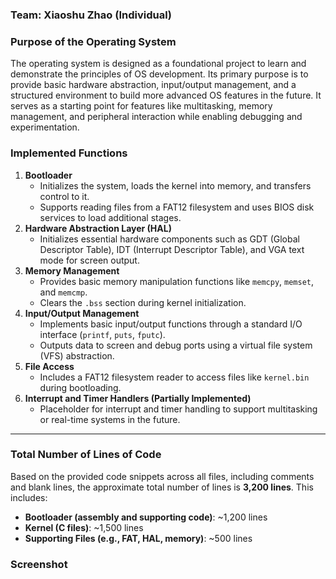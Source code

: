 ### Team: Xiaoshu Zhao (Individual)

### **Purpose of the Operating System**

The operating system is designed as a foundational project to learn and demonstrate the principles of OS development. Its primary purpose is to provide basic hardware abstraction, input/output management, and a structured environment to build more advanced OS features in the future. It serves as a starting point for features like multitasking, memory management, and peripheral interaction while enabling debugging and experimentation.

### **Implemented Functions**

1. **Bootloader**
    - Initializes the system, loads the kernel into memory, and transfers control to it.
    - Supports reading files from a FAT12 filesystem and uses BIOS disk services to load additional stages.
2. **Hardware Abstraction Layer (HAL)**
    - Initializes essential hardware components such as GDT (Global Descriptor Table), IDT (Interrupt Descriptor Table), and VGA text mode for screen output.
3. **Memory Management**
    - Provides basic memory manipulation functions like `memcpy`, `memset`, and `memcmp`.
    - Clears the `.bss` section during kernel initialization.
4. **Input/Output Management**
    - Implements basic input/output functions through a standard I/O interface (`printf`, `puts`, `fputc`).
    - Outputs data to screen and debug ports using a virtual file system (VFS) abstraction.
5. **File Access**
    - Includes a FAT12 filesystem reader to access files like `kernel.bin` during bootloading.
6. **Interrupt and Timer Handlers (Partially Implemented)**
    - Placeholder for interrupt and timer handling to support multitasking or real-time systems in the future.

---

### **Total Number of Lines of Code**

Based on the provided code snippets across all files, including comments and blank lines, the approximate total number of lines is **3,200 lines**. This includes:

- **Bootloader (assembly and supporting code)**: ~1,200 lines
- **Kernel (C files)**: ~1,500 lines
- **Supporting Files (e.g., FAT, HAL, memory)**: ~500 lines


### Screenshot 


